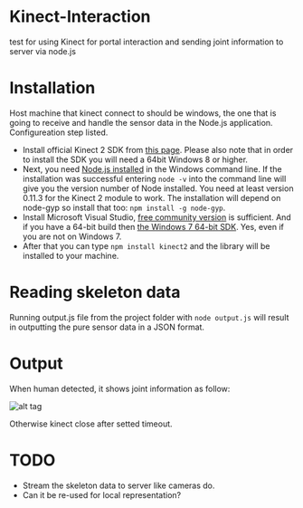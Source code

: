 # Kinect-Interaction
test for using Kinect for portal interaction and sending joint information to server via node.js

# Installation
Host machine that kinect connect to should be windows, the one that is going to receive and handle the sensor data in the Node.js application. Configureation step listed.

- Install official Kinect 2 SDK from [this page](https://www.microsoft.com/en-us/download/details.aspx?id=44561). Please also note that in order to install the SDK you will need a 64bit Windows 8 or higher.
- Next, you need [Node.js installed](https://nodejs.org/en/download/) in the Windows command line. If the installation was successful entering `node -v` into the command line will give you the version number of Node installed. You need at least version 0.11.3 for the Kinect 2 module to work. The installation will depend on node-gyp so install that too: `npm install -g node-gyp`.
- Install Microsoft Visual Studio, [free community version](https://www.visualstudio.com/en-us/visual-studio-homepage-vs.aspx) is sufficient. And if you have a 64-bit build then [the Windows 7 64-bit SDK](https://www.microsoft.com/en-us/download/details.aspx?id=8279). Yes, even if you are not on Windows 7.
- After that you can type `npm install kinect2` and the library will be installed to your machine.

# Reading skeleton data
Running output.js file from the project folder with `node output.js` will result in outputting the pure sensor data in a JSON format.

# Output
When human detected, it shows joint information as follow:

![alt tag](http://www.webondevices.com/wp-content/uploads/2015/09/data.png)

Otherwise kinect close after setted timeout.

# TODO
- Stream the skeleton data to server like cameras do.
- Can it be re-used for local representation?

